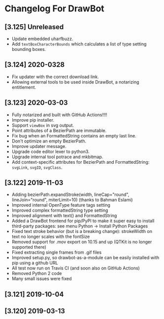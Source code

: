 # Changelog For DrawBot

## [3.125] Unreleased

- Update embedded uharfbuzz.
- Add `textBoxCharacterBounds` which calculates a list of type setting bounding boxes.

## [3.124] 2020-0328

- Fix updater with the correct download link.
- Allowing external tools to be used inside DrawBot, a notarizing entitlement.

## [3.123] 2020-03-03

- Fully notarized and built with GitHub Actions!!!!
- Improve pip installer.
- Support `viewBox` in svg output.
- Point attributes of a BezierPath are immutable.
- Fix bug when an FormattedString contains an empty last line.
- Don't optimize an empty BezierPath.
- Improve updater message.
- Upgrade code editor lexer to python3.
- Upgrade internal tool potrace and mkbitmap.
- Add context-specific attributes for BezierPath and FormattedString: `svgLink`, `svgID`, `svgClass`.

## [3.122] 2019-11-03

- Adding bezierPath.expandStroke(width, lineCap="round", lineJoin="round", miterLimit=10) (thanks to Bahman Eslami)
- Improved internal OpenType feature tags setting
- Improved complex formattedString type setting
- Improved alignment with text() and FormattedString
- Added a DrawBot frontend for pip/PyPI to make it super easy to install third-party packages: see menu Python -> Install Python Packages
- Fixed text stroke behavior (but is a breaking change): strokeWidth on text no longer scales with the fontSize
- Removed support for .mov export on 10.15 and up (QTKit is no longer supported there)
- Fixed extracting single frames from .gif files
- Improved setup.py, so drawbot-as-a-module can be easily installed with pip using a github URL
- All test now run on Travis CI (and soon also on GitHub Actions)
- Removed Python 2 code
- Many small issues were fixed

## [3.121] 2019-10-04


## [3.120] 2019-03-13
